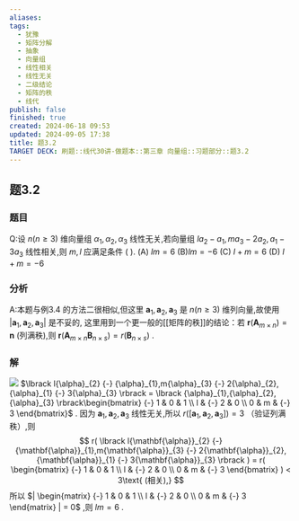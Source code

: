 ```yaml
---
aliases: 
tags:
  - 犹豫
  - 矩阵分解
  - 抽象
  - 向量组
  - 线性相关
  - 线性无关
  - 二级结论
  - 矩阵的秩
  - 线代
publish: false
finished: true
created: 2024-06-18 09:53
updated: 2024-09-05 17:38
title: 题3.2
TARGET DECK: 刷题::线代30讲-做题本::第三章 向量组::习题部分::题3.2
---
```

## 题3.2
### 题目
Q:设 $n( {n \geq  3})$ 维向量组 ${\alpha }_{1},{\alpha }_{2},{\alpha }_{3}$ 线性无关,若向量组 $l{a}_{2} - {a}_{1},m{a}_{3} - 2{a}_{2},{a}_{1} - 3{a}_{3}$ 线性相关,则 $m,l$ 应满足条件 ( ).
(A) ${lm} = 6$ 
(B)${lm} =  - 6$ 
(C) $l + m = 6$ 
(D) $l + m =  - 6$
### 分析
A:本题与例3.4 的方法二很相似,但这里 ${\mathbf{a}}_{1},{\mathbf{a}}_{2},{\mathbf{a}}_{3}$ 是 $n(n {\geq} 3)$ 维列向量,故使用 $| {\mathbf{a}}_{1},{\mathbf{a}}_{2},{\mathbf{a}}_{3} |$ 是不妥的, 这里用到一个更一般的[[矩阵的秩]]的结论：若 $\mathbf{r}( {\mathbf{A}}_{m {\times} n} ) = \mathbf{n}$ (列满秩),则 $\mathbf{r}( {\mathbf{A}}_{m {\times} n}{\mathbf{B}}_{n {\times} s} ) = r( {\mathbf{B}}_{n {\times} s} )$ .
### 解
![](https://img.hwenyi.live/202409060138215.webp)
$\lbrack l{\alpha}_{2} {-} {\alpha}_{1},m{\alpha}_{3} {-} 2{\alpha}_{2},{\alpha}_{1} {-} 3{\alpha}_{3} \rbrack = \lbrack {\alpha}_{1},{\alpha}_{2},{\alpha}_{3} \rbrack\begin{bmatrix}  {-} 1 & 0 & 1 \\ l & {-} 2 & 0 \\ 0 & m & {-} 3 \end{bmatrix}$ .
因为 ${\mathbf{a}}_{1},{\mathbf{a}}_{2},{\mathbf{a}}_{3}$ 线性无关,所以 $r( \lbrack {\mathbf{a}}_{1},{\mathbf{a}}_{2},{\mathbf{a}}_{3} \rbrack ) = 3$ （验证列满秩）,则
$$
r( \lbrack l{\mathbf{\alpha}}_{2} {-} {\mathbf{\alpha}}_{1},m{\mathbf{\alpha}}_{3} {-} 2{\mathbf{\alpha}}_{2},{\mathbf{\alpha}}_{1} {-} 3{\mathbf{\alpha}}_{3} \rbrack ) = r( \begin{bmatrix}  {-} 1 & 0 & 1 \\ l & {-} 2 & 0 \\ 0 & m & {-} 3 \end{bmatrix} ) < 3\text{ (相关),}
$$
所以 $| \begin{matrix}  {-} 1 & 0 & 1 \\ l & {-} 2 & 0 \\ 0 & m & {-} 3 \end{matrix} | = 0$ ,则 $lm = 6$ .


